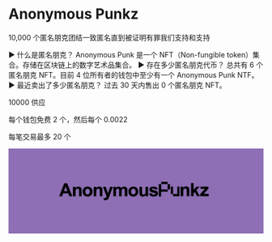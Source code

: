 # Anonymous Punkz

10,000 个匿名朋克团结一致匿名直到被证明有罪我们支持和支持

▶ 什么是匿名朋克？
Anonymous Punk 是一个 NFT（Non-fungible token）集合。存储在区块链上的数字艺术品集合。
▶ 存在多少匿名朋克代币？
总共有 6 个匿名朋克 NFT。目前 4 位所有者的钱包中至少有一个 Anonymous Punk NTF。
▶ 最近卖出了多少匿名朋克？
过去 30 天内售出 0 个匿名朋克 NFT。

10000 供应

每个钱包免费 2 个，然后每个 0.0022

每笔交易最多 20 个

![1500x500](1500x500.jpg)
